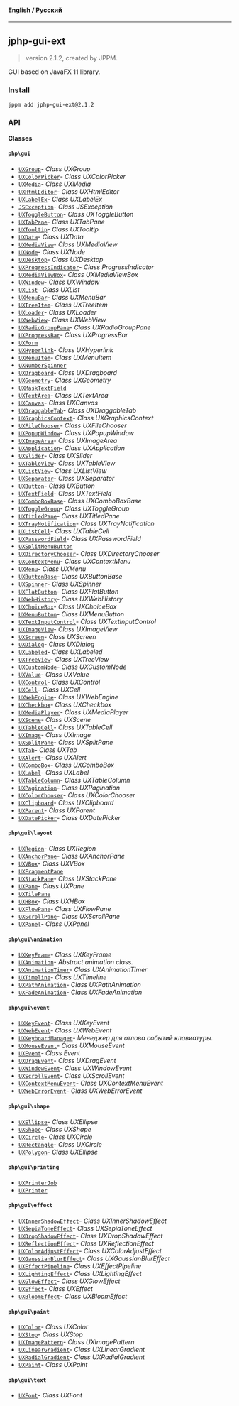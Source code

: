 #### **English** / [Русский](README.ru.md)

---

## jphp-gui-ext
> version 2.1.2, created by JPPM.

GUI based on JavaFX 11 library.

### Install
```
jppm add jphp-gui-ext@2.1.2
```

### API
**Classes**

#### `php\gui`

- [`UXGroup`](https://github.com/jphp-group/jphp-gui-ext/blob/master/jphp-gui-ext/api-docs/classes/php/gui/UXGroup.md)- _Class UXGroup_
- [`UXColorPicker`](https://github.com/jphp-group/jphp-gui-ext/blob/master/jphp-gui-ext/api-docs/classes/php/gui/UXColorPicker.md)- _Class UXColorPicker_
- [`UXMedia`](https://github.com/jphp-group/jphp-gui-ext/blob/master/jphp-gui-ext/api-docs/classes/php/gui/UXMedia.md)- _Class UXMedia_
- [`UXHtmlEditor`](https://github.com/jphp-group/jphp-gui-ext/blob/master/jphp-gui-ext/api-docs/classes/php/gui/UXHtmlEditor.md)- _Class UXHtmlEditor_
- [`UXLabelEx`](https://github.com/jphp-group/jphp-gui-ext/blob/master/jphp-gui-ext/api-docs/classes/php/gui/UXLabelEx.md)- _Class UXLabelEx_
- [`JSException`](https://github.com/jphp-group/jphp-gui-ext/blob/master/jphp-gui-ext/api-docs/classes/php/gui/JSException.md)- _Class JSException_
- [`UXToggleButton`](https://github.com/jphp-group/jphp-gui-ext/blob/master/jphp-gui-ext/api-docs/classes/php/gui/UXToggleButton.md)- _Class UXToggleButton_
- [`UXTabPane`](https://github.com/jphp-group/jphp-gui-ext/blob/master/jphp-gui-ext/api-docs/classes/php/gui/UXTabPane.md)- _Class UXTabPane_
- [`UXTooltip`](https://github.com/jphp-group/jphp-gui-ext/blob/master/jphp-gui-ext/api-docs/classes/php/gui/UXTooltip.md)- _Class UXTooltip_
- [`UXData`](https://github.com/jphp-group/jphp-gui-ext/blob/master/jphp-gui-ext/api-docs/classes/php/gui/UXData.md)- _Class UXData_
- [`UXMediaView`](https://github.com/jphp-group/jphp-gui-ext/blob/master/jphp-gui-ext/api-docs/classes/php/gui/UXMediaView.md)- _Class UXMediaView_
- [`UXNode`](https://github.com/jphp-group/jphp-gui-ext/blob/master/jphp-gui-ext/api-docs/classes/php/gui/UXNode.md)- _Class UXNode_
- [`UXDesktop`](https://github.com/jphp-group/jphp-gui-ext/blob/master/jphp-gui-ext/api-docs/classes/php/gui/UXDesktop.md)- _Class UXDesktop_
- [`UXProgressIndicator`](https://github.com/jphp-group/jphp-gui-ext/blob/master/jphp-gui-ext/api-docs/classes/php/gui/UXProgressIndicator.md)- _Class ProgressIndicator_
- [`UXMediaViewBox`](https://github.com/jphp-group/jphp-gui-ext/blob/master/jphp-gui-ext/api-docs/classes/php/gui/UXMediaViewBox.md)- _Class UXMediaViewBox_
- [`UXWindow`](https://github.com/jphp-group/jphp-gui-ext/blob/master/jphp-gui-ext/api-docs/classes/php/gui/UXWindow.md)- _Class UXWindow_
- [`UXList`](https://github.com/jphp-group/jphp-gui-ext/blob/master/jphp-gui-ext/api-docs/classes/php/gui/UXList.md)- _Class UXList_
- [`UXMenuBar`](https://github.com/jphp-group/jphp-gui-ext/blob/master/jphp-gui-ext/api-docs/classes/php/gui/UXMenuBar.md)- _Class UXMenuBar_
- [`UXTreeItem`](https://github.com/jphp-group/jphp-gui-ext/blob/master/jphp-gui-ext/api-docs/classes/php/gui/UXTreeItem.md)- _Class UXTreeItem_
- [`UXLoader`](https://github.com/jphp-group/jphp-gui-ext/blob/master/jphp-gui-ext/api-docs/classes/php/gui/UXLoader.md)- _Class UXLoader_
- [`UXWebView`](https://github.com/jphp-group/jphp-gui-ext/blob/master/jphp-gui-ext/api-docs/classes/php/gui/UXWebView.md)- _Class UXWebView_
- [`UXRadioGroupPane`](https://github.com/jphp-group/jphp-gui-ext/blob/master/jphp-gui-ext/api-docs/classes/php/gui/UXRadioGroupPane.md)- _Class UXRadioGroupPane_
- [`UXProgressBar`](https://github.com/jphp-group/jphp-gui-ext/blob/master/jphp-gui-ext/api-docs/classes/php/gui/UXProgressBar.md)- _Class UXProgressBar_
- [`UXForm`](https://github.com/jphp-group/jphp-gui-ext/blob/master/jphp-gui-ext/api-docs/classes/php/gui/UXForm.md)
- [`UXHyperlink`](https://github.com/jphp-group/jphp-gui-ext/blob/master/jphp-gui-ext/api-docs/classes/php/gui/UXHyperlink.md)- _Class UXHyperlink_
- [`UXMenuItem`](https://github.com/jphp-group/jphp-gui-ext/blob/master/jphp-gui-ext/api-docs/classes/php/gui/UXMenuItem.md)- _Class UXMenuItem_
- [`UXNumberSpinner`](https://github.com/jphp-group/jphp-gui-ext/blob/master/jphp-gui-ext/api-docs/classes/php/gui/UXNumberSpinner.md)
- [`UXDragboard`](https://github.com/jphp-group/jphp-gui-ext/blob/master/jphp-gui-ext/api-docs/classes/php/gui/UXDragboard.md)- _Class UXDragboard_
- [`UXGeometry`](https://github.com/jphp-group/jphp-gui-ext/blob/master/jphp-gui-ext/api-docs/classes/php/gui/UXGeometry.md)- _Class UXGeometry_
- [`UXMaskTextField`](https://github.com/jphp-group/jphp-gui-ext/blob/master/jphp-gui-ext/api-docs/classes/php/gui/UXMaskTextField.md)
- [`UXTextArea`](https://github.com/jphp-group/jphp-gui-ext/blob/master/jphp-gui-ext/api-docs/classes/php/gui/UXTextArea.md)- _Class UXTextArea_
- [`UXCanvas`](https://github.com/jphp-group/jphp-gui-ext/blob/master/jphp-gui-ext/api-docs/classes/php/gui/UXCanvas.md)- _Class UXCanvas_
- [`UXDraggableTab`](https://github.com/jphp-group/jphp-gui-ext/blob/master/jphp-gui-ext/api-docs/classes/php/gui/UXDraggableTab.md)- _Class UXDraggableTab_
- [`UXGraphicsContext`](https://github.com/jphp-group/jphp-gui-ext/blob/master/jphp-gui-ext/api-docs/classes/php/gui/UXGraphicsContext.md)- _Class UXGraphicsContext_
- [`UXFileChooser`](https://github.com/jphp-group/jphp-gui-ext/blob/master/jphp-gui-ext/api-docs/classes/php/gui/UXFileChooser.md)- _Class UXFileChooser_
- [`UXPopupWindow`](https://github.com/jphp-group/jphp-gui-ext/blob/master/jphp-gui-ext/api-docs/classes/php/gui/UXPopupWindow.md)- _Class UXPopupWindow_
- [`UXImageArea`](https://github.com/jphp-group/jphp-gui-ext/blob/master/jphp-gui-ext/api-docs/classes/php/gui/UXImageArea.md)- _Class UXImageArea_
- [`UXApplication`](https://github.com/jphp-group/jphp-gui-ext/blob/master/jphp-gui-ext/api-docs/classes/php/gui/UXApplication.md)- _Class UXApplication_
- [`UXSlider`](https://github.com/jphp-group/jphp-gui-ext/blob/master/jphp-gui-ext/api-docs/classes/php/gui/UXSlider.md)- _Class UXSlider_
- [`UXTableView`](https://github.com/jphp-group/jphp-gui-ext/blob/master/jphp-gui-ext/api-docs/classes/php/gui/UXTableView.md)- _Class UXTableView_
- [`UXListView`](https://github.com/jphp-group/jphp-gui-ext/blob/master/jphp-gui-ext/api-docs/classes/php/gui/UXListView.md)- _Class UXListView_
- [`UXSeparator`](https://github.com/jphp-group/jphp-gui-ext/blob/master/jphp-gui-ext/api-docs/classes/php/gui/UXSeparator.md)- _Class UXSeparator_
- [`UXButton`](https://github.com/jphp-group/jphp-gui-ext/blob/master/jphp-gui-ext/api-docs/classes/php/gui/UXButton.md)- _Class UXButton_
- [`UXTextField`](https://github.com/jphp-group/jphp-gui-ext/blob/master/jphp-gui-ext/api-docs/classes/php/gui/UXTextField.md)- _Class UXTextField_
- [`UXComboBoxBase`](https://github.com/jphp-group/jphp-gui-ext/blob/master/jphp-gui-ext/api-docs/classes/php/gui/UXComboBoxBase.md)- _Class UXComboBoxBase_
- [`UXToggleGroup`](https://github.com/jphp-group/jphp-gui-ext/blob/master/jphp-gui-ext/api-docs/classes/php/gui/UXToggleGroup.md)- _Class UXToggleGroup_
- [`UXTitledPane`](https://github.com/jphp-group/jphp-gui-ext/blob/master/jphp-gui-ext/api-docs/classes/php/gui/UXTitledPane.md)- _Class UXTitledPane_
- [`UXTrayNotification`](https://github.com/jphp-group/jphp-gui-ext/blob/master/jphp-gui-ext/api-docs/classes/php/gui/UXTrayNotification.md)- _Class UXTrayNotification_
- [`UXListCell`](https://github.com/jphp-group/jphp-gui-ext/blob/master/jphp-gui-ext/api-docs/classes/php/gui/UXListCell.md)- _Class UXTableCell_
- [`UXPasswordField`](https://github.com/jphp-group/jphp-gui-ext/blob/master/jphp-gui-ext/api-docs/classes/php/gui/UXPasswordField.md)- _Class UXPasswordField_
- [`UXSplitMenuButton`](https://github.com/jphp-group/jphp-gui-ext/blob/master/jphp-gui-ext/api-docs/classes/php/gui/UXSplitMenuButton.md)
- [`UXDirectoryChooser`](https://github.com/jphp-group/jphp-gui-ext/blob/master/jphp-gui-ext/api-docs/classes/php/gui/UXDirectoryChooser.md)- _Class UXDirectoryChooser_
- [`UXContextMenu`](https://github.com/jphp-group/jphp-gui-ext/blob/master/jphp-gui-ext/api-docs/classes/php/gui/UXContextMenu.md)- _Class UXContextMenu_
- [`UXMenu`](https://github.com/jphp-group/jphp-gui-ext/blob/master/jphp-gui-ext/api-docs/classes/php/gui/UXMenu.md)- _Class UXMenu_
- [`UXButtonBase`](https://github.com/jphp-group/jphp-gui-ext/blob/master/jphp-gui-ext/api-docs/classes/php/gui/UXButtonBase.md)- _Class UXButtonBase_
- [`UXSpinner`](https://github.com/jphp-group/jphp-gui-ext/blob/master/jphp-gui-ext/api-docs/classes/php/gui/UXSpinner.md)- _Class UXSpinner_
- [`UXFlatButton`](https://github.com/jphp-group/jphp-gui-ext/blob/master/jphp-gui-ext/api-docs/classes/php/gui/UXFlatButton.md)- _Class UXFlatButton_
- [`UXWebHistory`](https://github.com/jphp-group/jphp-gui-ext/blob/master/jphp-gui-ext/api-docs/classes/php/gui/UXWebHistory.md)- _Class UXWebHistory_
- [`UXChoiceBox`](https://github.com/jphp-group/jphp-gui-ext/blob/master/jphp-gui-ext/api-docs/classes/php/gui/UXChoiceBox.md)- _Class UXChoiceBox_
- [`UXMenuButton`](https://github.com/jphp-group/jphp-gui-ext/blob/master/jphp-gui-ext/api-docs/classes/php/gui/UXMenuButton.md)- _Class UXMenuButton_
- [`UXTextInputControl`](https://github.com/jphp-group/jphp-gui-ext/blob/master/jphp-gui-ext/api-docs/classes/php/gui/UXTextInputControl.md)- _Class UXTextInputControl_
- [`UXImageView`](https://github.com/jphp-group/jphp-gui-ext/blob/master/jphp-gui-ext/api-docs/classes/php/gui/UXImageView.md)- _Class UXImageView_
- [`UXScreen`](https://github.com/jphp-group/jphp-gui-ext/blob/master/jphp-gui-ext/api-docs/classes/php/gui/UXScreen.md)- _Class UXScreen_
- [`UXDialog`](https://github.com/jphp-group/jphp-gui-ext/blob/master/jphp-gui-ext/api-docs/classes/php/gui/UXDialog.md)- _Class UXDialog_
- [`UXLabeled`](https://github.com/jphp-group/jphp-gui-ext/blob/master/jphp-gui-ext/api-docs/classes/php/gui/UXLabeled.md)- _Class UXLabeled_
- [`UXTreeView`](https://github.com/jphp-group/jphp-gui-ext/blob/master/jphp-gui-ext/api-docs/classes/php/gui/UXTreeView.md)- _Class UXTreeView_
- [`UXCustomNode`](https://github.com/jphp-group/jphp-gui-ext/blob/master/jphp-gui-ext/api-docs/classes/php/gui/UXCustomNode.md)- _Class UXCustomNode_
- [`UXValue`](https://github.com/jphp-group/jphp-gui-ext/blob/master/jphp-gui-ext/api-docs/classes/php/gui/UXValue.md)- _Class UXValue_
- [`UXControl`](https://github.com/jphp-group/jphp-gui-ext/blob/master/jphp-gui-ext/api-docs/classes/php/gui/UXControl.md)- _Class UXControl_
- [`UXCell`](https://github.com/jphp-group/jphp-gui-ext/blob/master/jphp-gui-ext/api-docs/classes/php/gui/UXCell.md)- _Class UXCell_
- [`UXWebEngine`](https://github.com/jphp-group/jphp-gui-ext/blob/master/jphp-gui-ext/api-docs/classes/php/gui/UXWebEngine.md)- _Class UXWebEngine_
- [`UXCheckbox`](https://github.com/jphp-group/jphp-gui-ext/blob/master/jphp-gui-ext/api-docs/classes/php/gui/UXCheckbox.md)- _Class UXCheckbox_
- [`UXMediaPlayer`](https://github.com/jphp-group/jphp-gui-ext/blob/master/jphp-gui-ext/api-docs/classes/php/gui/UXMediaPlayer.md)- _Class UXMediaPlayer_
- [`UXScene`](https://github.com/jphp-group/jphp-gui-ext/blob/master/jphp-gui-ext/api-docs/classes/php/gui/UXScene.md)- _Class UXScene_
- [`UXTableCell`](https://github.com/jphp-group/jphp-gui-ext/blob/master/jphp-gui-ext/api-docs/classes/php/gui/UXTableCell.md)- _Class UXTableCell_
- [`UXImage`](https://github.com/jphp-group/jphp-gui-ext/blob/master/jphp-gui-ext/api-docs/classes/php/gui/UXImage.md)- _Class UXImage_
- [`UXSplitPane`](https://github.com/jphp-group/jphp-gui-ext/blob/master/jphp-gui-ext/api-docs/classes/php/gui/UXSplitPane.md)- _Class UXSplitPane_
- [`UXTab`](https://github.com/jphp-group/jphp-gui-ext/blob/master/jphp-gui-ext/api-docs/classes/php/gui/UXTab.md)- _Class UXTab_
- [`UXAlert`](https://github.com/jphp-group/jphp-gui-ext/blob/master/jphp-gui-ext/api-docs/classes/php/gui/UXAlert.md)- _Class UXAlert_
- [`UXComboBox`](https://github.com/jphp-group/jphp-gui-ext/blob/master/jphp-gui-ext/api-docs/classes/php/gui/UXComboBox.md)- _Class UXComboBox_
- [`UXLabel`](https://github.com/jphp-group/jphp-gui-ext/blob/master/jphp-gui-ext/api-docs/classes/php/gui/UXLabel.md)- _Class UXLabel_
- [`UXTableColumn`](https://github.com/jphp-group/jphp-gui-ext/blob/master/jphp-gui-ext/api-docs/classes/php/gui/UXTableColumn.md)- _Class UXTableColumn_
- [`UXPagination`](https://github.com/jphp-group/jphp-gui-ext/blob/master/jphp-gui-ext/api-docs/classes/php/gui/UXPagination.md)- _Class UXPagination_
- [`UXColorChooser`](https://github.com/jphp-group/jphp-gui-ext/blob/master/jphp-gui-ext/api-docs/classes/php/gui/UXColorChooser.md)- _Class UXColorChooser_
- [`UXClipboard`](https://github.com/jphp-group/jphp-gui-ext/blob/master/jphp-gui-ext/api-docs/classes/php/gui/UXClipboard.md)- _Class UXClipboard_
- [`UXParent`](https://github.com/jphp-group/jphp-gui-ext/blob/master/jphp-gui-ext/api-docs/classes/php/gui/UXParent.md)- _Class UXParent_
- [`UXDatePicker`](https://github.com/jphp-group/jphp-gui-ext/blob/master/jphp-gui-ext/api-docs/classes/php/gui/UXDatePicker.md)- _Class UXDatePicker_

#### `php\gui\layout`

- [`UXRegion`](https://github.com/jphp-group/jphp-gui-ext/blob/master/jphp-gui-ext/api-docs/classes/php/gui/layout/UXRegion.md)- _Class UXRegion_
- [`UXAnchorPane`](https://github.com/jphp-group/jphp-gui-ext/blob/master/jphp-gui-ext/api-docs/classes/php/gui/layout/UXAnchorPane.md)- _Class UXAnchorPane_
- [`UXVBox`](https://github.com/jphp-group/jphp-gui-ext/blob/master/jphp-gui-ext/api-docs/classes/php/gui/layout/UXVBox.md)- _Class UXVBox_
- [`UXFragmentPane`](https://github.com/jphp-group/jphp-gui-ext/blob/master/jphp-gui-ext/api-docs/classes/php/gui/layout/UXFragmentPane.md)
- [`UXStackPane`](https://github.com/jphp-group/jphp-gui-ext/blob/master/jphp-gui-ext/api-docs/classes/php/gui/layout/UXStackPane.md)- _Class UXStackPane_
- [`UXPane`](https://github.com/jphp-group/jphp-gui-ext/blob/master/jphp-gui-ext/api-docs/classes/php/gui/layout/UXPane.md)- _Class UXPane_
- [`UXTilePane`](https://github.com/jphp-group/jphp-gui-ext/blob/master/jphp-gui-ext/api-docs/classes/php/gui/layout/UXTilePane.md)
- [`UXHBox`](https://github.com/jphp-group/jphp-gui-ext/blob/master/jphp-gui-ext/api-docs/classes/php/gui/layout/UXHBox.md)- _Class UXHBox_
- [`UXFlowPane`](https://github.com/jphp-group/jphp-gui-ext/blob/master/jphp-gui-ext/api-docs/classes/php/gui/layout/UXFlowPane.md)- _Class UXFlowPane_
- [`UXScrollPane`](https://github.com/jphp-group/jphp-gui-ext/blob/master/jphp-gui-ext/api-docs/classes/php/gui/layout/UXScrollPane.md)- _Class UXScrollPane_
- [`UXPanel`](https://github.com/jphp-group/jphp-gui-ext/blob/master/jphp-gui-ext/api-docs/classes/php/gui/layout/UXPanel.md)- _Class UXPanel_

#### `php\gui\animation`

- [`UXKeyFrame`](https://github.com/jphp-group/jphp-gui-ext/blob/master/jphp-gui-ext/api-docs/classes/php/gui/animation/UXKeyFrame.md)- _Class UXKeyFrame_
- [`UXAnimation`](https://github.com/jphp-group/jphp-gui-ext/blob/master/jphp-gui-ext/api-docs/classes/php/gui/animation/UXAnimation.md)- _Abstract animation class._
- [`UXAnimationTimer`](https://github.com/jphp-group/jphp-gui-ext/blob/master/jphp-gui-ext/api-docs/classes/php/gui/animation/UXAnimationTimer.md)- _Class UXAnimationTimer_
- [`UXTimeline`](https://github.com/jphp-group/jphp-gui-ext/blob/master/jphp-gui-ext/api-docs/classes/php/gui/animation/UXTimeline.md)- _Class UXTimeline_
- [`UXPathAnimation`](https://github.com/jphp-group/jphp-gui-ext/blob/master/jphp-gui-ext/api-docs/classes/php/gui/animation/UXPathAnimation.md)- _Class UXPathAnimation_
- [`UXFadeAnimation`](https://github.com/jphp-group/jphp-gui-ext/blob/master/jphp-gui-ext/api-docs/classes/php/gui/animation/UXFadeAnimation.md)- _Class UXFadeAnimation_

#### `php\gui\event`

- [`UXKeyEvent`](https://github.com/jphp-group/jphp-gui-ext/blob/master/jphp-gui-ext/api-docs/classes/php/gui/event/UXKeyEvent.md)- _Class UXKeyEvent_
- [`UXWebEvent`](https://github.com/jphp-group/jphp-gui-ext/blob/master/jphp-gui-ext/api-docs/classes/php/gui/event/UXWebEvent.md)- _Class UXWebEvent_
- [`UXKeyboardManager`](https://github.com/jphp-group/jphp-gui-ext/blob/master/jphp-gui-ext/api-docs/classes/php/gui/event/UXKeyboardManager.md)- _Менеджер для отлова событий клавиатуры._
- [`UXMouseEvent`](https://github.com/jphp-group/jphp-gui-ext/blob/master/jphp-gui-ext/api-docs/classes/php/gui/event/UXMouseEvent.md)- _Class UXMouseEvent_
- [`UXEvent`](https://github.com/jphp-group/jphp-gui-ext/blob/master/jphp-gui-ext/api-docs/classes/php/gui/event/UXEvent.md)- _Class Event_
- [`UXDragEvent`](https://github.com/jphp-group/jphp-gui-ext/blob/master/jphp-gui-ext/api-docs/classes/php/gui/event/UXDragEvent.md)- _Class UXDragEvent_
- [`UXWindowEvent`](https://github.com/jphp-group/jphp-gui-ext/blob/master/jphp-gui-ext/api-docs/classes/php/gui/event/UXWindowEvent.md)- _Class UXWindowEvent_
- [`UXScrollEvent`](https://github.com/jphp-group/jphp-gui-ext/blob/master/jphp-gui-ext/api-docs/classes/php/gui/event/UXScrollEvent.md)- _Class UXScrollEvent_
- [`UXContextMenuEvent`](https://github.com/jphp-group/jphp-gui-ext/blob/master/jphp-gui-ext/api-docs/classes/php/gui/event/UXContextMenuEvent.md)- _Class UXContextMenuEvent_
- [`UXWebErrorEvent`](https://github.com/jphp-group/jphp-gui-ext/blob/master/jphp-gui-ext/api-docs/classes/php/gui/event/UXWebErrorEvent.md)- _Class UXWebErrorEvent_

#### `php\gui\shape`

- [`UXEllipse`](https://github.com/jphp-group/jphp-gui-ext/blob/master/jphp-gui-ext/api-docs/classes/php/gui/shape/UXEllipse.md)- _Class UXEllipse_
- [`UXShape`](https://github.com/jphp-group/jphp-gui-ext/blob/master/jphp-gui-ext/api-docs/classes/php/gui/shape/UXShape.md)- _Class UXShape_
- [`UXCircle`](https://github.com/jphp-group/jphp-gui-ext/blob/master/jphp-gui-ext/api-docs/classes/php/gui/shape/UXCircle.md)- _Class UXCircle_
- [`UXRectangle`](https://github.com/jphp-group/jphp-gui-ext/blob/master/jphp-gui-ext/api-docs/classes/php/gui/shape/UXRectangle.md)- _Class UXCircle_
- [`UXPolygon`](https://github.com/jphp-group/jphp-gui-ext/blob/master/jphp-gui-ext/api-docs/classes/php/gui/shape/UXPolygon.md)- _Class UXEllipse_

#### `php\gui\printing`

- [`UXPrinterJob`](https://github.com/jphp-group/jphp-gui-ext/blob/master/jphp-gui-ext/api-docs/classes/php/gui/printing/UXPrinterJob.md)
- [`UXPrinter`](https://github.com/jphp-group/jphp-gui-ext/blob/master/jphp-gui-ext/api-docs/classes/php/gui/printing/UXPrinter.md)

#### `php\gui\effect`

- [`UXInnerShadowEffect`](https://github.com/jphp-group/jphp-gui-ext/blob/master/jphp-gui-ext/api-docs/classes/php/gui/effect/UXInnerShadowEffect.md)- _Class UXInnerShadowEffect_
- [`UXSepiaToneEffect`](https://github.com/jphp-group/jphp-gui-ext/blob/master/jphp-gui-ext/api-docs/classes/php/gui/effect/UXSepiaToneEffect.md)- _Class UXSepiaToneEffect_
- [`UXDropShadowEffect`](https://github.com/jphp-group/jphp-gui-ext/blob/master/jphp-gui-ext/api-docs/classes/php/gui/effect/UXDropShadowEffect.md)- _Class UXDropShadowEffect_
- [`UXReflectionEffect`](https://github.com/jphp-group/jphp-gui-ext/blob/master/jphp-gui-ext/api-docs/classes/php/gui/effect/UXReflectionEffect.md)- _Class UXReflectionEffect_
- [`UXColorAdjustEffect`](https://github.com/jphp-group/jphp-gui-ext/blob/master/jphp-gui-ext/api-docs/classes/php/gui/effect/UXColorAdjustEffect.md)- _Class UXColorAdjustEffect_
- [`UXGaussianBlurEffect`](https://github.com/jphp-group/jphp-gui-ext/blob/master/jphp-gui-ext/api-docs/classes/php/gui/effect/UXGaussianBlurEffect.md)- _Class UXGaussianBlurEffect_
- [`UXEffectPipeline`](https://github.com/jphp-group/jphp-gui-ext/blob/master/jphp-gui-ext/api-docs/classes/php/gui/effect/UXEffectPipeline.md)- _Class UXEffectPipeline_
- [`UXLightingEffect`](https://github.com/jphp-group/jphp-gui-ext/blob/master/jphp-gui-ext/api-docs/classes/php/gui/effect/UXLightingEffect.md)- _Class UXLightingEffect_
- [`UXGlowEffect`](https://github.com/jphp-group/jphp-gui-ext/blob/master/jphp-gui-ext/api-docs/classes/php/gui/effect/UXGlowEffect.md)- _Class UXGlowEffect_
- [`UXEffect`](https://github.com/jphp-group/jphp-gui-ext/blob/master/jphp-gui-ext/api-docs/classes/php/gui/effect/UXEffect.md)- _Class UXEffect_
- [`UXBloomEffect`](https://github.com/jphp-group/jphp-gui-ext/blob/master/jphp-gui-ext/api-docs/classes/php/gui/effect/UXBloomEffect.md)- _Class UXBloomEffect_

#### `php\gui\paint`

- [`UXColor`](https://github.com/jphp-group/jphp-gui-ext/blob/master/jphp-gui-ext/api-docs/classes/php/gui/paint/UXColor.md)- _Class UXColor_
- [`UXStop`](https://github.com/jphp-group/jphp-gui-ext/blob/master/jphp-gui-ext/api-docs/classes/php/gui/paint/UXStop.md)- _Class UXStop_
- [`UXImagePattern`](https://github.com/jphp-group/jphp-gui-ext/blob/master/jphp-gui-ext/api-docs/classes/php/gui/paint/UXImagePattern.md)- _Class UXImagePattern_
- [`UXLinearGradient`](https://github.com/jphp-group/jphp-gui-ext/blob/master/jphp-gui-ext/api-docs/classes/php/gui/paint/UXLinearGradient.md)- _Class UXLinearGradient_
- [`UXRadialGradient`](https://github.com/jphp-group/jphp-gui-ext/blob/master/jphp-gui-ext/api-docs/classes/php/gui/paint/UXRadialGradient.md)- _Class UXRadialGradient_
- [`UXPaint`](https://github.com/jphp-group/jphp-gui-ext/blob/master/jphp-gui-ext/api-docs/classes/php/gui/paint/UXPaint.md)- _Class UXPaint_

#### `php\gui\text`

- [`UXFont`](https://github.com/jphp-group/jphp-gui-ext/blob/master/jphp-gui-ext/api-docs/classes/php/gui/text/UXFont.md)- _Class UXFont_
